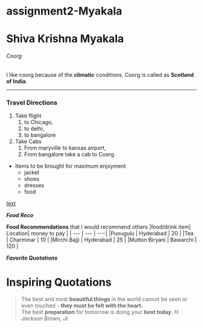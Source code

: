 # assignment2-Myakala
# Shiva Krishna Myakala
###### Coorg
I like coorg because of the **climatic** conditions.
Coorg is called as **Scotland of India**.
*** 
### Travel Directions 
1. Take flight
    1. to Chicago,
    2. to delhi,
    3. to bangalore <br/>
3. Take Cabs
    1. From maryville to kansas airport,
    2. From bangalore take a cab to Coorg. 
- Items to be brought for maximum enjoyment
    - jacket
    - shoes
    - dresses
    - food

[text](AboutMe.md)

***Food Reco***

**Food Recommendations** that I would recommend others
|food/drink item| Location| money to pay |
| --- | --- | ---:|
|Punugulu | Hyderabad | 20 |
|Tea | Charminar | 10 |
|Mirchi Bajji | Hyderabad | 25 |
|Mutton Biryani | Bawarchi | 120 |

***Favorite Quotations***

# Inspiring Quotations
>The best and most **beautiful things** in the world cannot be seen or even touched - **they must be felt with the heart.** <br>
>The best **preparation** for tomorrow is doing your **best today**.
*H. Jackson Brown, Jr.*




